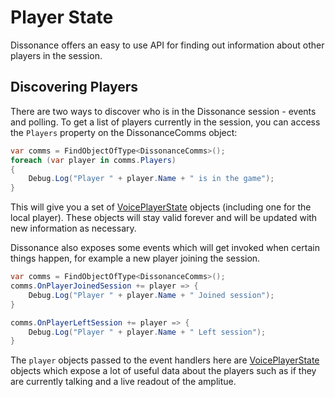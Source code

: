 # Player State

Dissonance offers an easy to use API for finding out information about other players in the session.

## Discovering Players

There are two ways to discover who is in the Dissonance session - events and polling. To get a list of players currently in the session, you can access the `Players` property on the DissonanceComms object:

```csharp
var comms = FindObjectOfType<DissonanceComms>();
foreach (var player in comms.Players)
{
	Debug.Log("Player " + player.Name + " is in the game");
}
```

This will give you a set of [VoicePlayerState](../Reference/Other/VoicePlayerState.md) objects (including one for the local player). These objects will stay valid forever and will be updated with new information as necessary.

Dissonance also exposes some events which will get invoked when certain things happen, for example a new player joining the session.

```csharp
var comms = FindObjectOfType<DissonanceComms>();
comms.OnPlayerJoinedSession += player => {
	Debug.Log("Player " + player.Name + " Joined session");
}

comms.OnPlayerLeftSession += player => {
	Debug.Log("Player " + player.Name + " Left session");
}
```

The `player` objects passed to the event handlers here are [VoicePlayerState](../Reference/Other/VoicePlayerState.md) objects which expose a lot of useful data about the players such as if they are currently talking and a live readout of the amplitue.